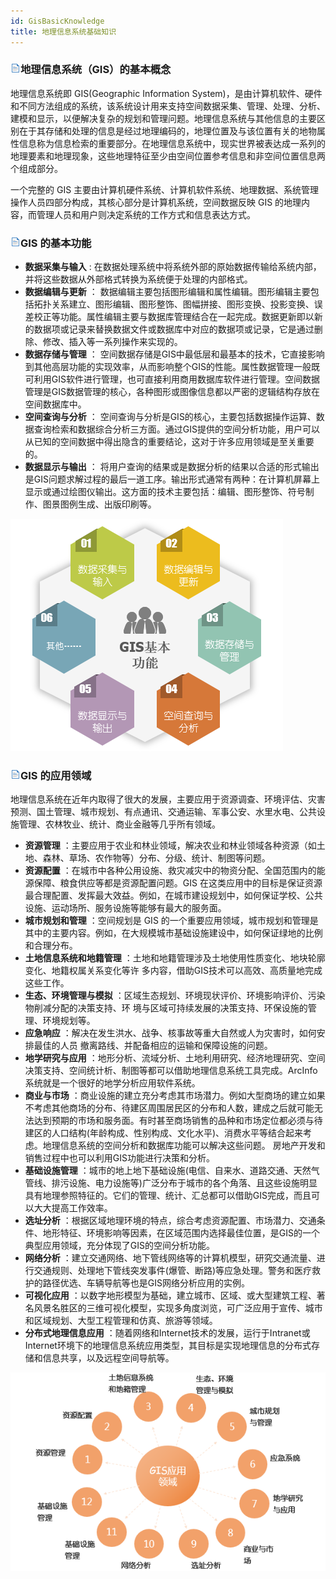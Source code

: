 ```yaml
---
id: GisBasicKnowledge
title: 地理信息系统基础知识
---
```

### ![](../../img/read.gif)地理信息系统（GIS）的基本概念

地理信息系统即 GIS(Geographic Information
System)，是由计算机软件、硬件和不同方法组成的系统，该系统设计用来支持空间数据采集、管理、处理、分析、建模和显示，以便解决复杂的规划和管理问题。地理信息系统与其他信息的主要区别在于其存储和处理的信息是经过地理编码的，地理位置及与该位置有关的地物属性信息称为信息检索的重要部分。在地理信息系统中，现实世界被表达成一系列的地理要素和地理现象，这些地理特征至少由空间位置参考信息和非空间位置信息两个组成部分。

一个完整的 GIS 主要由计算机硬件系统、计算机软件系统、地理数据、系统管理操作人员四部分构成，其核心部分是计算机系统，空间数据反映 GIS
的地理内容，而管理人员和用户则决定系统的工作方式和信息表达方式。

### ![](../../img/read.gif)GIS 的基本功能

  * **数据采集与输入** : 在数据处理系统中将系统外部的原始数据传输给系统内部，并将这些数据从外部格式转换为系统便于处理的内部格式。
  * **数据编辑与更新** ： 数据编辑主要包括图形编辑和属性编辑。图形编辑主要包括拓扑关系建立、图形编辑、图形整饰、图幅拼接、图形变换、投影变换、误差校正等功能。属性编辑主要与数据库管理结合在一起完成。数据更新即以新的数据项或记录来替换数据文件或数据库中对应的数据项或记录，它是通过删除、修改、插入等一系列操作来实现的。
  * **数据存储与管理** ： 空间数据存储是GIS中最低层和最基本的技术，它直接影响到其他高层功能的实现效率，从而影响整个GIS的性能。属性数据管理一般既可利用GIS软件进行管理，也可直接利用商用数据库软件进行管理。空间数据管理是GIS数据管理的核心，各种图形或图像信息都以严密的逻辑结构存放在空间数据库中。
  * **空间查询与分析** ： 空间查询与分析是GIS的核心，主要包括数据操作运算、数据查询检索和数据综合分析三方面。通过GIS提供的空间分析功能，用户可以从已知的空间数据中得出隐含的重要结论，这对于许多应用领域是至关重要的。
  * **数据显示与输出** ： 将用户查询的结果或是数据分析的结果以合适的形式输出是GIS问题求解过程的最后一道工序。输出形式通常有两种：在计算机屏幕上显示或通过绘图仪输出。这方面的技术主要包括：编辑、图形整饰、符号制作、图景图例生成、出版印刷等。

![](img/GISFuction.png)  

### ![](../../img/read.gif)GIS 的应用领域

地理信息系统在近年内取得了很大的发展，主要应用于资源调查、环境评估、灾害预测、国土管理、城市规划、有点通讯、交通运输、军事公安、水里水电、公共设施管理、农林牧业、统计、商业金融等几乎所有领域。

  * **资源管理** ：主要应用于农业和林业领域，解决农业和林业领域各种资源（如土地、森林、草场、农作物等）分布、分级、统计、制图等问题。
  * **资源配置** ：在城市中各种公用设施、救灾减灾中的物资分配、全国范围内的能源保障、粮食供应等都是资源配置问题。GIS 在这类应用中的目标是保证资源最合理配置、发挥最大效益。例如，在城市建设规划中，如何保证学校、公共设施、运动场所、服务设施等能够有最大的服务面。
  * **城市规划和管理** ：空间规划是 GIS 的一个重要应用领域，城市规划和管理是其中的主要内容。例如，在大规模城市基础设施建设中，如何保证绿地的比例和合理分布。
  * **土地信息系统和地籍管理** ：土地和地籍管理涉及土地使用性质变化、地块轮廓变化、地籍权属关系变化等许 多内容，借助GIS技术可以高效、高质量地完成这些工作。
  * **生态、环境管理与模拟** ：区域生态规划、环境现状评价、环境影响评价、污染物削减分配的决策支持、环 境与区域可持续发展的决策支持、环保设施的管理、环境规划等。
  * **应急响应** ：解决在发生洪水、战争、核事故等重大自然或人为灾害时，如何安排最佳的人员 撤离路线、并配备相应的运输和保障设施的问题。
  * **地学研究与应用** ：地形分析、流域分析、土地利用研究、经济地理研究、空间决策支持、空间统计析、制图等都可以借助地理信息系统工具完成。ArcInfo系统就是一个很好的地学分析应用软件系统。
  * **商业与市场** ：商业设施的建立充分考虑其市场潜力。例如大型商场的建立如果不考虑其他商场的分布、待建区周围居民区的分布和人数，建成之后就可能无法达到预期的市场和服务面。有时甚至商场销售的品种和市场定位都必须与待建区的人口结构(年龄构成、性别构成、文化水平)、消费水平等结合起来考虑。地理信息系统的空间分析和数据库功能可以解决这些问题。 房地产开发和销售过程中也可以利用GIS功能进行决策和分析。
  * **基础设施管理** ：城市的地上地下基础设施(电信、自来水、道路交通、天然气管线、排污设施、电力设施等)广泛分布于城市的各个角落、且这些设施明显具有地理参照特征的。它们的管理、统计、汇总都可以借助GIS完成，而且可以大大提高工作效率。
  * **选址分析** ：根据区域地理环境的特点，综合考虑资源配置、市场潜力、交通条件、地形特征、环境影响等因素，在区域范围内选择最佳位置，是GIS的一个典型应用领域，充分体现了GIS的空间分析功能。
  * **网络分析** ：建立交通网络、地下管线网络等的计算机模型，研究交通流量、进行交通规则、处理地下管线突发事件(爆管、断路)等应急处理。警务和医疗救护的路径优选、车辆导航等也是GIS网络分析应用的实例。
  * **可视化应用** ：以数字地形模型为基础，建立城市、区域、或大型建筑工程、著名风景名胜区的三维可视化模型，实现多角度浏览，可广泛应用于宣传、城市和区域规划、大型工程管理和仿真、旅游等领域。
  * **分布式地理信息应用** ：随着网络和Internet技术的发展，运行于Intranet或Internet环境下的地理信息系统应用类型，其目标是实现地理信息的分布式存储和信息共享，以及远程空间导航等。

![](img/Application.png)  


